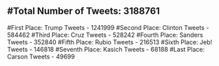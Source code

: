 #Total Number of Tweets: 3188761 
---
#First Place: Trump Tweets - 1241999
#Second Place: Clinton Tweets - 584462
#Third Place: Cruz Tweets - 528242
#Fourth Place: Sanders Tweets - 352840
#Fifth Place: Rubio Tweets - 216513
#Sixth Place: Jeb! Tweets - 146818
#Seventh Place: Kasich Tweets - 68188
#Last Place: Carson Tweets - 49699
